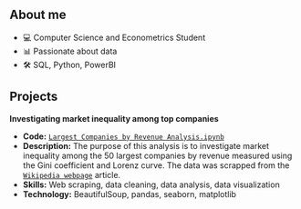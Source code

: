 ## About me
- 💻 Computer Science and Econometrics Student
- 📊 Passionate about data
- 🛠️ SQL, Python, PowerBI
## Projects
**Investigating market inequality among top companies**<br>
- **Code:** [`Largest Companies by Revenue Analysis.ipynb`](https://github.com/pjurus/Portfolio/blob/main/Projects/Python/Largest%20Companies%20by%20Revenue%20Analysis.ipynb)
- **Description:** The purpose of this analysis is to investigate market inequality among the 50 largest companies by revenue measured using the Gini coefficient and Lorenz curve. The data was scrapped from the [`Wikipedia webpage`](https://en.wikipedia.org/wiki/List_of_largest_companies_by_revenue) article.
- **Skills:** Web scraping, data cleaning, data analysis, data visualization
- **Technology:** BeautifulSoup, pandas, seaborn, matplotlib



